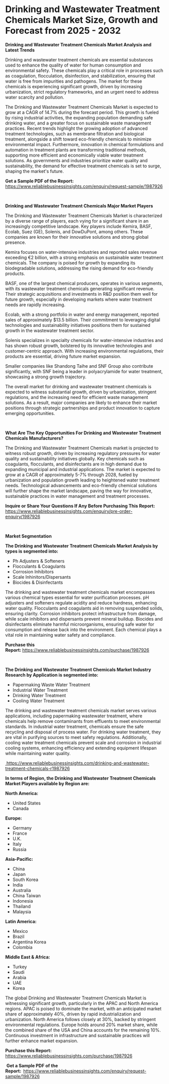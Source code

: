<p><h1>Drinking and Wastewater Treatment Chemicals Market Size, Growth and Forecast from 2025 - 2032</h1></p><p><strong>Drinking and Wastewater Treatment Chemicals Market Analysis and Latest Trends</strong></p>
<p><p>Drinking and wastewater treatment chemicals are essential substances used to enhance the quality of water for human consumption and environmental safety. These chemicals play a critical role in processes such as coagulation, flocculation, disinfection, and stabilization, ensuring that water is free from impurities and pathogens. The market for these chemicals is experiencing significant growth, driven by increasing urbanization, strict regulatory frameworks, and an urgent need to address water scarcity and pollution.</p><p>The Drinking and Wastewater Treatment Chemicals Market is expected to grow at a CAGR of 14.7% during the forecast period. This growth is fueled by rising industrial activities, the expanding population demanding safe drinking water, and a greater focus on sustainable waste management practices. Recent trends highlight the growing adoption of advanced treatment technologies, such as membrane filtration and biological treatment, alongside a shift toward eco-friendly chemicals to minimize environmental impact. Furthermore, innovation in chemical formulations and automation in treatment plants are transforming traditional methods, supporting more efficient and economically viable water treatment solutions. As governments and industries prioritize water quality and sustainability, the demand for effective treatment chemicals is set to surge, shaping the market's future.</p></p>
<p><strong>Get a Sample PDF of the Report:&nbsp;</strong> <a href="https://www.reliablebusinessinsights.com/enquiry/request-sample/1987926?utm_campaign=1119&utm_medium=2&utm_source=Github&utm_content=ia&utm_term=12042025&utm_id=drinking-and-wastewater-treatment-chemicals">https://www.reliablebusinessinsights.com/enquiry/request-sample/1987926</a></p>
<p>&nbsp;</p>
<p><strong>Drinking and Wastewater Treatment Chemicals Major Market Players</strong></p>
<p><p>The Drinking and Wastewater Treatment Chemicals Market is characterized by a diverse range of players, each vying for a significant share in an increasingly competitive landscape. Key players include Kemira, BASF, Ecolab, Suez (GE), Solenis, and DowDuPont, among others. These companies are known for their innovative solutions and strong global presence.</p><p>Kemira focuses on water-intensive industries and reported sales revenue exceeding €2 billion, with a strong emphasis on sustainable water treatment chemicals. The company is poised for growth by expanding its biodegradable solutions, addressing the rising demand for eco-friendly products.</p><p>BASF, one of the largest chemical producers, operates in various segments, with its wastewater treatment chemicals generating significant revenue. Their strategic acquisitions and investments in R&D position them well for future growth, especially in developing markets where water treatment needs are rapidly increasing.</p><p>Ecolab, with a strong portfolio in water and energy management, reported sales of approximately $13.5 billion. Their commitment to leveraging digital technologies and sustainability initiatives positions them for sustained growth in the wastewater treatment sector.</p><p>Solenis specializes in specialty chemicals for water-intensive industries and has shown robust growth, bolstered by its innovative technologies and customer-centric approach. With increasing environmental regulations, their products are essential, driving future market expansion.</p><p>Smaller companies like Shandong Taihe and SNF Group also contribute significantly, with SNF being a leader in polyacrylamide for water treatment, showcasing a strong growth trajectory.</p><p>The overall market for drinking and wastewater treatment chemicals is expected to witness substantial growth, driven by urbanization, stringent regulations, and the increasing need for efficient waste management solutions. As a result, major companies are likely to enhance their market positions through strategic partnerships and product innovation to capture emerging opportunities.</p></p>
<p>&nbsp;</p>
<p><strong>What Are The Key Opportunities For Drinking and Wastewater Treatment Chemicals Manufacturers?</strong></p>
<p><p>The Drinking and Wastewater Treatment Chemicals market is projected to witness robust growth, driven by increasing regulatory pressures for water quality and sustainability initiatives globally. Key chemicals such as coagulants, flocculants, and disinfectants are in high demand due to expanding municipal and industrial applications. The market is expected to grow at a CAGR of approximately 5-7% through 2028, fueled by urbanization and population growth leading to heightened water treatment needs. Technological advancements and eco-friendly chemical solutions will further shape the market landscape, paving the way for innovative, sustainable practices in water management and treatment processes.</p></p>
<p><strong>Inquire or Share Your Questions If Any Before Purchasing This Report:</strong> <a href="https://www.reliablebusinessinsights.com/enquiry/pre-order-enquiry/1987926?utm_campaign=1119&utm_medium=2&utm_source=Github&utm_content=ia&utm_term=12042025&utm_id=drinking-and-wastewater-treatment-chemicals">https://www.reliablebusinessinsights.com/enquiry/pre-order-enquiry/1987926</a></p>
<p>&nbsp;</p>
<p><strong>Market Segmentation</strong></p>
<p><strong>The Drinking and Wastewater Treatment Chemicals Market Analysis by types is segmented into:</strong></p>
<p><ul><li>Ph Adjusters & Softeners</li><li>Flocculants & Coagulants</li><li>Corrosion Inhibitors</li><li>Scale Inhinitors/Dispersants</li><li>Biocides & Disinfectants</li></ul></p>
<p><p>The drinking and wastewater treatment chemicals market encompasses various chemical types essential for water purification processes. pH adjusters and softeners regulate acidity and reduce hardness, enhancing water quality. Flocculants and coagulants aid in removing suspended solids, ensuring clarity. Corrosion inhibitors protect infrastructure from damage, while scale inhibitors and dispersants prevent mineral buildup. Biocides and disinfectants eliminate harmful microorganisms, ensuring safe water for consumption and release back into the environment. Each chemical plays a vital role in maintaining water safety and compliance.</p></p>
<p><strong>Purchase this Report:&nbsp;</strong><a href="https://www.reliablebusinessinsights.com/purchase/1987926?utm_campaign=1119&utm_medium=2&utm_source=Github&utm_content=ia&utm_term=12042025&utm_id=drinking-and-wastewater-treatment-chemicals">https://www.reliablebusinessinsights.com/purchase/1987926</a></p>
<p>&nbsp;</p>
<p><strong>The Drinking and Wastewater Treatment Chemicals Market Industry Research by Application is segmented into:</strong></p>
<p><ul><li>Papermaking Waste Water Treatment</li><li>Industrial Water Treatment</li><li>Drinking Water Treatment</li><li>Cooling Water Treatment</li></ul></p>
<p><p>The drinking and wastewater treatment chemicals market serves various applications, including papermaking wastewater treatment, where chemicals help remove contaminants from effluents to meet environmental standards. In industrial water treatment, chemicals ensure the safe recycling and disposal of process water. For drinking water treatment, they are vital in purifying sources to meet safety regulations. Additionally, cooling water treatment chemicals prevent scale and corrosion in industrial cooling systems, enhancing efficiency and extending equipment lifespan while maintaining water quality.</p></p>
<p><a href="https://www.reliablebusinessinsights.com/drinking-and-wastewater-treatment-chemicals-r1987926?utm_campaign=1119&utm_medium=2&utm_source=Github&utm_content=ia&utm_term=12042025&utm_id=drinking-and-wastewater-treatment-chemicals">&nbsp;https://www.reliablebusinessinsights.com/drinking-and-wastewater-treatment-chemicals-r1987926</a></p>
<p><strong>In terms of Region, the Drinking and Wastewater Treatment Chemicals Market Players available by Region are:</strong></p>
<p>
    <p> <strong> North America: </strong>
        <ul>
            <li>United States</li>
            <li>Canada</li>
        </ul>
        </p> 
    <p> <strong> Europe: </strong>
        <ul>
            <li>Germany</li>
            <li>France</li>
            <li>U.K.</li>
            <li>Italy</li>
            <li>Russia</li>
        </ul>
        </p> 
    <p> <strong> Asia-Pacific: </strong>
        <ul>
            <li>China</li>
            <li>Japan</li>
            <li>South Korea</li>
            <li>India</li>
            <li>Australia</li>
            <li>China Taiwan</li>
            <li>Indonesia</li>
            <li>Thailand</li>
            <li>Malaysia</li>
        </ul>
        </p> 
    <p> <strong> Latin America: </strong>
        <ul>
            <li>Mexico</li>
            <li>Brazil</li>
            <li>Argentina Korea</li>
            <li>Colombia</li>
        </ul>
        </p> 
    <p> <strong> Middle East & Africa: </strong>
        <ul>
            <li>Turkey</li>
            <li>Saudi</li>
            <li>Arabia</li>
            <li>UAE</li>
            <li>Korea</li>
        </ul>
    </p>
    </p>
<p><p>The global Drinking and Wastewater Treatment Chemicals Market is witnessing significant growth, particularly in the APAC and North America regions. APAC is poised to dominate the market, with an anticipated market share of approximately 40%, driven by rapid industrialization and urbanization. North America follows closely at 30%, backed by stringent environmental regulations. Europe holds around 20% market share, while the combined share of the USA and China accounts for the remaining 10%. Continuous investment in infrastructure and sustainable practices will further enhance market expansion.</p></p>
<p><strong>Purchase this Report: </strong><a href="https://www.reliablebusinessinsights.com/purchase/1987926?utm_campaign=1119&utm_medium=2&utm_source=Github&utm_content=ia&utm_term=12042025&utm_id=drinking-and-wastewater-treatment-chemicals">https://www.reliablebusinessinsights.com/purchase/1987926</a></p>
<p>&nbsp;<strong>Get a Sample PDF of the Report:&nbsp;&nbsp;</strong><a href="https://www.reliablebusinessinsights.com/enquiry/request-sample/1987926?utm_campaign=1119&utm_medium=2&utm_source=Github&utm_content=ia&utm_term=12042025&utm_id=drinking-and-wastewater-treatment-chemicals">https://www.reliablebusinessinsights.com/enquiry/request-sample/1987926</a></p>
<p><strong></strong></p>
<p><p></p><p></p><p></p></p>